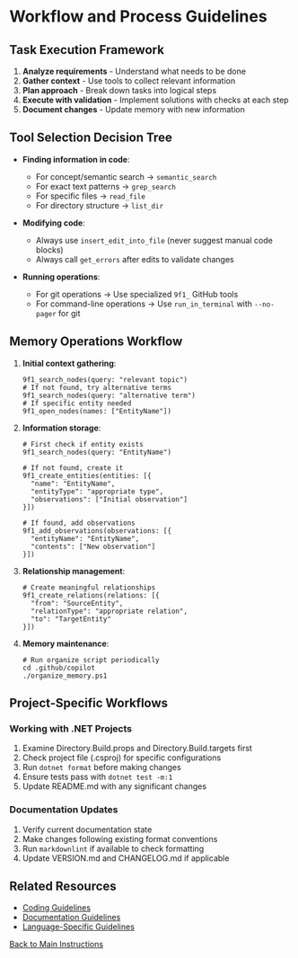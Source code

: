 # Workflow and Process Guidelines

## Task Execution Framework

1. **Analyze requirements** - Understand what needs to be done
2. **Gather context** - Use tools to collect relevant information
3. **Plan approach** - Break down tasks into logical steps
4. **Execute with validation** - Implement solutions with checks at each step
5. **Document changes** - Update memory with new information

## Tool Selection Decision Tree

- **Finding information in code**:
  - For concept/semantic search → `semantic_search`
  - For exact text patterns → `grep_search`
  - For specific files → `read_file`
  - For directory structure → `list_dir`

- **Modifying code**:
  - Always use `insert_edit_into_file` (never suggest manual code blocks)
  - Always call `get_errors` after edits to validate changes

- **Running operations**:
  - For git operations → Use specialized `9f1_` GitHub tools
  - For command-line operations → Use `run_in_terminal` with `--no-pager` for git

## Memory Operations Workflow

1. **Initial context gathering**:
   ```
   9f1_search_nodes(query: "relevant topic")
   # If not found, try alternative terms
   9f1_search_nodes(query: "alternative term")
   # If specific entity needed
   9f1_open_nodes(names: ["EntityName"])
   ```

2. **Information storage**:
   ```
   # First check if entity exists
   9f1_search_nodes(query: "EntityName")
   
   # If not found, create it
   9f1_create_entities(entities: [{
     "name": "EntityName",
     "entityType": "appropriate type",
     "observations": ["Initial observation"]
   }])
   
   # If found, add observations
   9f1_add_observations(observations: [{
     "entityName": "EntityName",
     "contents": ["New observation"]
   }])
   ```

3. **Relationship management**:
   ```
   # Create meaningful relationships
   9f1_create_relations(relations: [{
     "from": "SourceEntity",
     "relationType": "appropriate relation",
     "to": "TargetEntity"
   }])
   ```

4. **Memory maintenance**:
   ```
   # Run organize script periodically
   cd .github/copilot
   ./organize_memory.ps1
   ```

## Project-Specific Workflows

### Working with .NET Projects

1. Examine Directory.Build.props and Directory.Build.targets first
2. Check project file (.csproj) for specific configurations
3. Run `dotnet format` before making changes
4. Ensure tests pass with `dotnet test -m:1`
5. Update README.md with any significant changes

### Documentation Updates

1. Verify current documentation state
2. Make changes following existing format conventions
3. Run `markdownlint` if available to check formatting
4. Update VERSION.md and CHANGELOG.md if applicable

## Related Resources

- [Coding Guidelines](coding-guidelines.md)
- [Documentation Guidelines](documentation-guidelines.md)
- [Language-Specific Guidelines](language-specific-guidelines.md)

[Back to Main Instructions](main-instructions.md)
